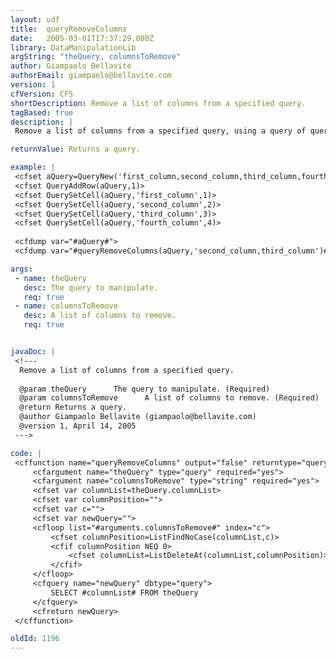 ```yaml
---
layout: udf
title:  queryRemoveColumns
date:   2005-03-01T17:37:29.000Z
library: DataManipulationLib
argString: "theQuery, columnsToRemove"
author: Giampaolo Bellavite
authorEmail: giampaolo@bellavite.com
version: 1
cfVersion: CF5
shortDescription: Remove a list of columns from a specified query.
tagBased: true
description: |
 Remove a list of columns from a specified query, using a query of query.

returnValue: Returns a query.

example: |
 <cfset aQuery=QueryNew('first_column,second_column,third_column,fourth_column')>
 <cfset QueryAddRow(aQuery,1)>
 <cfset QuerySetCell(aQuery,'first_column',1)>
 <cfset QuerySetCell(aQuery,'second_column',2)>
 <cfset QuerySetCell(aQuery,'third_column',3)>
 <cfset QuerySetCell(aQuery,'fourth_column',4)>
 
 <cfdump var="#aQuery#">    
 <cfdump var="#queryRemoveColumns(aQuery,'second_column,third_column')#">

args:
 - name: theQuery
   desc: The query to manipulate.
   req: true
 - name: columnsToRemove
   desc: A list of columns to remove.
   req: true


javaDoc: |
 <!---
  Remove a list of columns from a specified query.
  
  @param theQuery      The query to manipulate. (Required)
  @param columnsToRemove      A list of columns to remove. (Required)
  @return Returns a query. 
  @author Giampaolo Bellavite (giampaolo@bellavite.com) 
  @version 1, April 14, 2005 
 --->

code: |
 <cffunction name="queryRemoveColumns" output="false" returntype="query">
     <cfargument name="theQuery" type="query" required="yes">
     <cfargument name="columnsToRemove" type="string" required="yes">
     <cfset var columnList=theQuery.columnList>
     <cfset var columnPosition="">
     <cfset var c="">
     <cfset var newQuery="">
     <cfloop list="#arguments.columnsToRemove#" index="c">
         <cfset columnPosition=ListFindNoCase(columnList,c)>
         <cfif columnPosition NEQ 0>
             <cfset columnList=ListDeleteAt(columnList,columnPosition)>
         </cfif>
     </cfloop>
     <cfquery name="newQuery" dbtype="query">
         SELECT #columnList# FROM theQuery
     </cfquery>
     <cfreturn newQuery>
 </cffunction>

oldId: 1196
---
```



